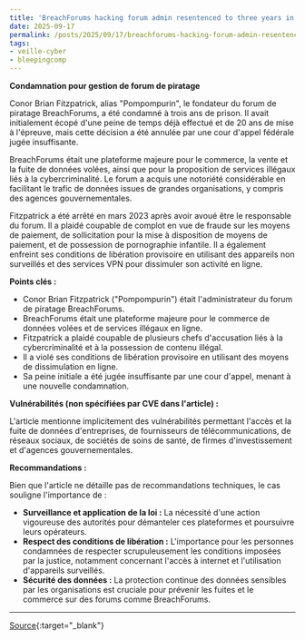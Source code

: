 ```yaml
---
title: 'BreachForums hacking forum admin resentenced to three years in prison'
date: 2025-09-17
permalink: /posts/2025/09/17/breachforums-hacking-forum-admin-resentenced-to-three-years-in-prison/
tags:
- veille-cyber
- bleepingcomp
---
```

**Condamnation pour gestion de forum de piratage**

Conor Brian Fitzpatrick, alias "Pompompurin", le fondateur du forum de piratage BreachForums, a été condamné à trois ans de prison. Il avait initialement écopé d'une peine de temps déjà effectué et de 20 ans de mise à l'épreuve, mais cette décision a été annulée par une cour d'appel fédérale jugée insuffisante.

BreachForums était une plateforme majeure pour le commerce, la vente et la fuite de données volées, ainsi que pour la proposition de services illégaux liés à la cybercriminalité. Le forum a acquis une notoriété considérable en facilitant le trafic de données issues de grandes organisations, y compris des agences gouvernementales.

Fitzpatrick a été arrêté en mars 2023 après avoir avoué être le responsable du forum. Il a plaidé coupable de complot en vue de fraude sur les moyens de paiement, de sollicitation pour la mise à disposition de moyens de paiement, et de possession de pornographie infantile. Il a également enfreint ses conditions de libération provisoire en utilisant des appareils non surveillés et des services VPN pour dissimuler son activité en ligne.

**Points clés :**

*   Conor Brian Fitzpatrick ("Pompompurin") était l'administrateur du forum de piratage BreachForums.
*   BreachForums était une plateforme majeure pour le commerce de données volées et de services illégaux en ligne.
*   Fitzpatrick a plaidé coupable de plusieurs chefs d'accusation liés à la cybercriminalité et à la possession de contenu illégal.
*   Il a violé ses conditions de libération provisoire en utilisant des moyens de dissimulation en ligne.
*   Sa peine initiale a été jugée insuffisante par une cour d'appel, menant à une nouvelle condamnation.

**Vulnérabilités (non spécifiées par CVE dans l'article) :**

L'article mentionne implicitement des vulnérabilités permettant l'accès et la fuite de données d'entreprises, de fournisseurs de télécommunications, de réseaux sociaux, de sociétés de soins de santé, de firmes d'investissement et d'agences gouvernementales.

**Recommandations :**

Bien que l'article ne détaille pas de recommandations techniques, le cas souligne l'importance de :

*   **Surveillance et application de la loi :** La nécessité d'une action vigoureuse des autorités pour démanteler ces plateformes et poursuivre leurs opérateurs.
*   **Respect des conditions de libération :** L'importance pour les personnes condamnées de respecter scrupuleusement les conditions imposées par la justice, notamment concernant l'accès à internet et l'utilisation d'appareils surveillés.
*   **Sécurité des données :** La protection continue des données sensibles par les organisations est cruciale pour prévenir les fuites et le commerce sur des forums comme BreachForums.

---
[Source](https://www.bleepingcomputer.com/news/security/breachforums-hacking-forum-admin-resentenced-to-three-years-in-prison/){:target="_blank"}
